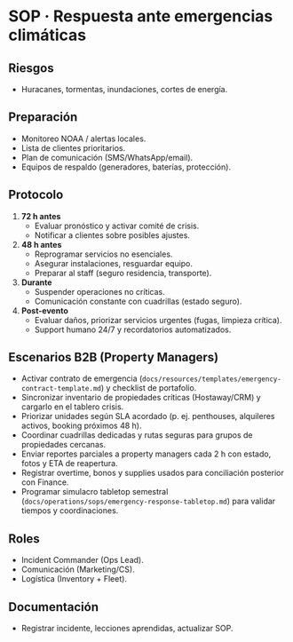 # SOP · Respuesta ante emergencias climáticas

## Riesgos

- Huracanes, tormentas, inundaciones, cortes de energía.

## Preparación

- Monitoreo NOAA / alertas locales.
- Lista de clientes prioritarios.
- Plan de comunicación (SMS/WhatsApp/email).
- Equipos de respaldo (generadores, baterías, protección).

## Protocolo

1. **72 h antes**
   - Evaluar pronóstico y activar comité de crisis.
   - Notificar a clientes sobre posibles ajustes.
2. **48 h antes**
   - Reprogramar servicios no esenciales.
   - Asegurar instalaciones, resguardar equipo.
   - Preparar al staff (seguro residencia, transporte).
3. **Durante**
   - Suspender operaciones no críticas.
   - Comunicación constante con cuadrillas (estado seguro).
4. **Post-evento**
   - Evaluar daños, priorizar servicios urgentes (fugas, limpieza crítica).
   - Support humano 24/7 y recordatorios automatizados.

## Escenarios B2B (Property Managers)

- Activar contrato de emergencia (`docs/resources/templates/emergency-contract-template.md`) y checklist de portafolio.
- Sincronizar inventario de propiedades críticas (Hostaway/CRM) y cargarlo en el tablero crisis.
- Priorizar unidades según SLA acordado (p. ej. penthouses, alquileres activos, booking próximos 48 h).
- Coordinar cuadrillas dedicadas y rutas seguras para grupos de propiedades cercanas.
- Enviar reportes parciales a property managers cada 2 h con estado, fotos y ETA de reapertura.
- Registrar overtime, bonos y supplies usados para conciliación posterior con Finance.
- Programar simulacro tabletop semestral (`docs/operations/sops/emergency-response-tabletop.md`) para validar tiempos y coordinaciones.

## Roles

- Incident Commander (Ops Lead).
- Comunicación (Marketing/CS).
- Logística (Inventory + Fleet).

## Documentación

- Registrar incidente, lecciones aprendidas, actualizar SOP.
